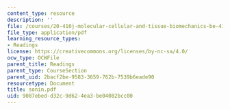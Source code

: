 ```yaml
---
content_type: resource
description: ''
file: /courses/20-410j-molecular-cellular-and-tissue-biomechanics-be-410j-spring-2003/9087ebedd32c9d624ea3be04082bcc00_sonin.pdf
file_type: application/pdf
learning_resource_types:
- Readings
license: https://creativecommons.org/licenses/by-nc-sa/4.0/
ocw_type: OCWFile
parent_title: Readings
parent_type: CourseSection
parent_uid: 2bacf2be-9583-3659-762b-7539b6eade90
resourcetype: Document
title: sonin.pdf
uid: 9087ebed-d32c-9d62-4ea3-be04082bcc00
---
```

